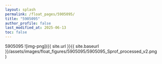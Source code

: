```yaml
---
layout: splash
permalink: /float_pages/5905095/
title: "5905095"
author_profile: false
last_modified_at: 2025-06-13
toc: false
---
```

 
5905095
![img-png]({{ site.url }}{{ site.baseurl }}/assets/images/float_figures/5905095/5905095_Sprof_processed_v2.png)